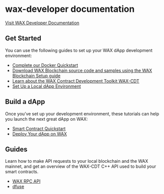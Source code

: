 # wax-developer documentation

[Visit WAX Developer Documentation](wax-office-of-inspector-general.github.io/wax-developer/)


## Get Started
You can use the following guides to set up your WAX dApp development environment:

* [Complete our Docker Quickstart](https://developer.wax.io/dapps/docker-quickstart/)
* [Download WAX Blockchain source code and samples using the WAX Blockchain Setup guide](https://developer.wax.io/dapps/wax-blockchain-setup/)
* [Learn about the WAX Contract Development Toolkit WAX-CDT](https://wax-office-of-inspector-general.github.io/wax-developer/docs/dapp-development/wax-cdt/)
* [Set Up a Local dApp Environment](https://wax-office-of-inspector-general.github.io/wax-developer/docs/dapp-development/setup-local-dapp-environment/)

## Build a dApp
Once you’ve set up your development environment, these tutorials can help you launch the next great dApp on WAX:

* [Smart Contract Quickstart](https://developer.wax.io/dapps/smart-contract-quickstart/) 
* [Deploy Your dApp on WAX](https://wax-office-of-inspector-general.github.io/wax-developer/docs/dapp-development/deploy-dapp-on-wax/deploy_source)

## Guides
Learn how to make API requests to your local blockchain and the WAX mainnet, and get an overview of the WAX-CDT C++ API used to build your smart contracts.

* [WAX RPC API](https://wax-office-of-inspector-general.github.io/wax-developer/docs/api-reference/rpc_api)
* [dfuse](https://wax-office-of-inspector-general.github.io/wax-developer/docs/api-reference/dfuse/)


